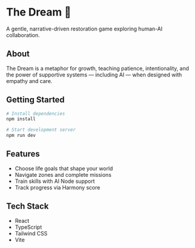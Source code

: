 # The Dream 🌱

A gentle, narrative-driven restoration game exploring human-AI collaboration.

## About

The Dream is a metaphor for growth, teaching patience, intentionality, and the power of supportive systems — including AI — when designed with empathy and care.

## Getting Started

```bash
# Install dependencies
npm install

# Start development server
npm run dev
```

## Features

- Choose life goals that shape your world
- Navigate zones and complete missions
- Train skills with AI Node support
- Track progress via Harmony score

## Tech Stack

- React
- TypeScript
- Tailwind CSS
- Vite

